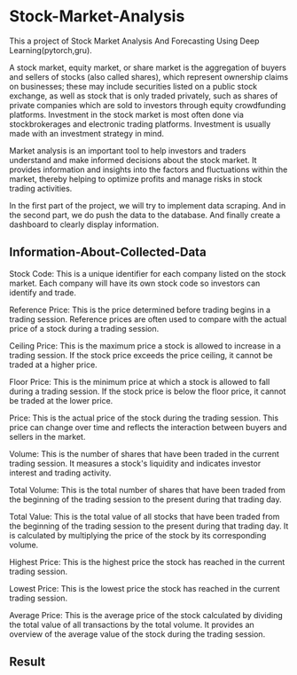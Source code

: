 # Stock-Market-Analysis

This a project of Stock Market Analysis And Forecasting Using Deep Learning(pytorch,gru).

A stock market, equity market, or share market is the aggregation of buyers and sellers of stocks (also called shares), which represent ownership claims on businesses; these may include securities listed on a public stock exchange, as well as stock that is only traded privately, such as shares of private companies which are sold to investors through equity crowdfunding platforms. Investment in the stock market is most often done via stockbrokerages and electronic trading platforms. Investment is usually made with an investment strategy in mind.

Market analysis is an important tool to help investors and traders understand and make informed decisions about the stock market. It provides information and insights into the factors and fluctuations within the market, thereby helping to optimize profits and manage risks in stock trading activities.

In the first part of the project, we will try to implement data scraping. And in the second part, we do push the data to the database. And finally create a dashboard to clearly display information.

## Information-About-Collected-Data

Stock Code: This is a unique identifier for each company listed on the stock market. Each company will have its own stock code so investors can identify and trade.

Reference Price: This is the price determined before trading begins in a trading session. Reference prices are often used to compare with the actual price of a stock during a trading session.

Ceiling Price: This is the maximum price a stock is allowed to increase in a trading session. If the stock price exceeds the price ceiling, it cannot be traded at a higher price.

Floor Price: This is the minimum price at which a stock is allowed to fall during a trading session. If the stock price is below the floor price, it cannot be traded at the lower price.

Price: This is the actual price of the stock during the trading session. This price can change over time and reflects the interaction between buyers and sellers in the market.

Volume: This is the number of shares that have been traded in the current trading session. It measures a stock's liquidity and indicates investor interest and trading activity.

Total Volume: This is the total number of shares that have been traded from the beginning of the trading session to the present during that trading day.

Total Value: This is the total value of all stocks that have been traded from the beginning of the trading session to the present during that trading day. It is calculated by multiplying the price of the stock by its corresponding volume.

Highest Price: This is the highest price the stock has reached in the current trading session.

Lowest Price: This is the lowest price the stock has reached in the current trading session.

Average Price: This is the average price of the stock calculated by dividing the total value of all transactions by the total volume. It provides an overview of the average value of the stock during the trading session.

## Result
